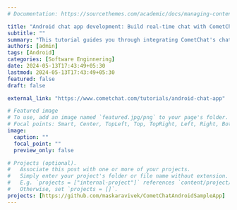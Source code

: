 ```yaml
---
# Documentation: https://sourcethemes.com/academic/docs/managing-content/

title: "Android chat app development: Build real-time chat with CometChat"
subtitle: ""
summary: "This tutorial guides you through integrating CometChat's chat SDK and UI kits to create a real-time chat experience for your users. Follow the steps and learn how to implement chat functionality in your Android app."
authors: [admin]
tags: [Android]
categories: [Software Enginnering]
date: 2024-05-13T17:43:49+05:30
lastmod: 2024-05-13T17:43:49+05:30
featured: false
draft: false

external_link: "https://www.cometchat.com/tutorials/android-chat-app"

# Featured image
# To use, add an image named `featured.jpg/png` to your page's folder.
# Focal points: Smart, Center, TopLeft, Top, TopRight, Left, Right, BottomLeft, Bottom, BottomRight.
image:
  caption: ""
  focal_point: ""
  preview_only: false

# Projects (optional).
#   Associate this post with one or more of your projects.
#   Simply enter your project's folder or file name without extension.
#   E.g. `projects = ["internal-project"]` references `content/project/deep-learning/index.md`.
#   Otherwise, set `projects = []`.
projects: [https://github.com/maskaravivek/CometChatAndroidSampleApp]
---
```

